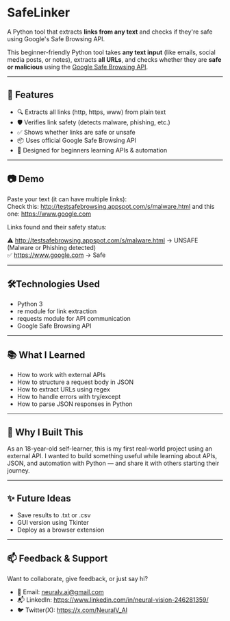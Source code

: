 # SafeLinker
A Python tool that extracts **links from any text** and checks if they're safe using Google's Safe Browsing API.


This beginner-friendly Python tool takes **any text input** (like emails, social media posts, or notes), extracts **all URLs**, and checks whether they are **safe or malicious** using the [Google Safe Browsing API](https://developers.google.com/safe-browsing).

---

## 🚀 Features

- 🔍 Extracts all links (http, https, www) from plain text
- 🛡️ Verifies link safety (detects malware, phishing, etc.)
- ✅ Shows whether links are safe or unsafe
- 📦 Uses official Google Safe Browsing API
- 🧠 Designed for beginners learning APIs & automation

---

## 📷 Demo

Paste your text (it can have multiple links):  
Check this: http://testsafebrowsing.appspot.com/s/malware.html and this one: https://www.google.com  

Links found and their safety status:  

⚠️  http://testsafebrowsing.appspot.com/s/malware.html → UNSAFE (Malware or Phishing detected)  
✅ https://www.google.com → Safe  

---

## 🛠️Technologies Used

- Python 3
- re module for link extraction
- requests module for API communication
- Google Safe Browsing API

---

## 📚 What I Learned

- How to work with external APIs
- How to structure a request body in JSON
- How to extract URLs using regex
- How to handle errors with try/except
- How to parse JSON responses in Python

---

## 🌱 Why I Built This

As an 18-year-old self-learner, this is my first real-world project using an external API. I wanted to build something useful while learning about APIs, JSON, and automation with Python — and share it with others starting their journey.


---

## ✨ Future Ideas

- Save results to .txt or .csv
- GUI version using Tkinter
- Deploy as a browser extension

---

## 📫 Feedback & Support

Want to collaborate, give feedback, or just say hi?
- 📧 Email: neuralv.ai@gmail.com
- 📬 LinkedIn: https://www.linkedin.com/in/neural-vision-246281359/
- 🐦 Twitter(X): https://x.com/NeuralV_AI
